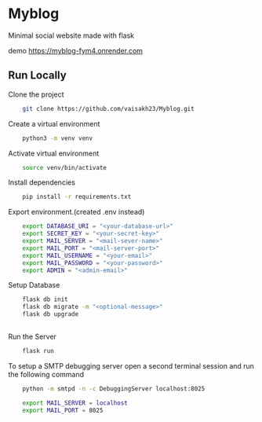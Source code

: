 # Myblog
Minimal social website made with flask 

demo
https://myblog-fym4.onrender.com

## Run Locally

Clone the project

```bash
    git clone https://github.com/vaisakh23/Myblog.git
```

Create a virtual environment

```bash
    python3 -m venv venv
```
Activate virtual environment
```bash
    source venv/bin/activate
```
Install dependencies

```bash
    pip install -r requirements.txt
```

Export environment.(created .env instead)

```bash
    export DATABASE_URI = "<your-database-url>"
    export SECRET_KEY = "<your-secret-key>"
    export MAIL_SERVER = "<mail-sever-name>"
    export MAIL_PORT = "<mail-server-port>"  
    export MAIL_USERNAME = "<your-email>"
    export MAIL_PASSWORD = "<your-password>"
    export ADMIN = "<admin-email>"
```

Setup Database

```bash
    flask db init
    flask db migrate -m "<optional-message>"
    flask db upgrade
  
```
Run the Server
```bash
    flask run
```

To setup a SMTP debugging server
open a second terminal session and run the following command
```bash
    python -m smtpd -n -c DebuggingServer localhost:8025
```
```bash
    export MAIL_SERVER = localhost
    export MAIL_PORT = 8025
```
